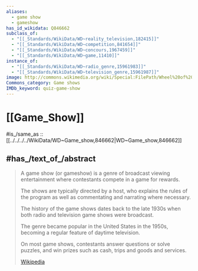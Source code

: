 ```yaml
---
aliases:
  - game show
  - gameshow
has_id_wikidata: Q846662
subclass_of:
  - "[[_Standards/WikiData/WD~reality_television,182415]]"
  - "[[_Standards/WikiData/WD~competition,841654]]"
  - "[[_Standards/WikiData/WD~concours,1967459]]"
  - "[[_Standards/WikiData/WD~game,11410]]"
instance_of:
  - "[[_Standards/WikiData/WD~radio_genre,15961983]]"
  - "[[_Standards/WikiData/WD~television_genre,15961987]]"
image: http://commons.wikimedia.org/wiki/Special:FilePath/Wheel%20of%20Fortune%20Navy.jpg
Commons_category: Game shows
IMDb_keyword: quiz-game-show
---
```


# [[Game_Show]] 

#is_/same_as :: [[../../../../WikiData/WD~Game_show,846662|WD~Game_show,846662]] 

## #has_/text_of_/abstract 

> A game show (or gameshow) is a genre of broadcast viewing entertainment 
> where contestants compete in a game for rewards. 
> 
> The shows are typically directed by a host, who explains the rules of the program 
> as well as commentating and narrating where necessary. 
> 
> The history of the game shows dates back to the late 1930s 
> when both radio and television game shows were broadcast. 
> 
> The genre became popular in the United States in the 1950s, 
> becoming a regular feature of daytime television.
>
> On most game shows, contestants answer questions or solve puzzles, 
> and win prizes such as cash, trips and goods and services.
>
> [Wikipedia](https://en.wikipedia.org/wiki/Game%20show) 


